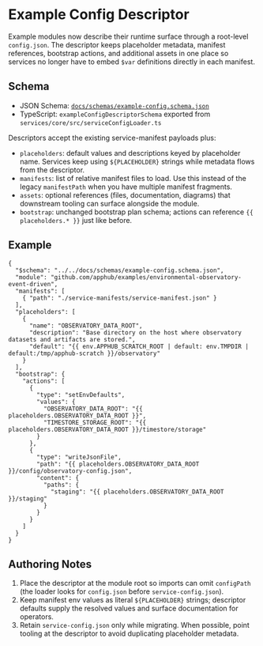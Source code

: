 # Example Config Descriptor

Example modules now describe their runtime surface through a root-level `config.json`. The descriptor keeps placeholder metadata, manifest references, bootstrap actions, and additional assets in one place so services no longer have to embed `$var` definitions directly in each manifest.

## Schema
- JSON Schema: [`docs/schemas/example-config.schema.json`](schemas/example-config.schema.json)
- TypeScript: `exampleConfigDescriptorSchema` exported from `services/core/src/serviceConfigLoader.ts`

Descriptors accept the existing service-manifest payloads plus:
- `placeholders`: default values and descriptions keyed by placeholder name. Services keep using `${PLACEHOLDER}` strings while metadata flows from the descriptor.
- `manifests`: list of relative manifest files to load. Use this instead of the legacy `manifestPath` when you have multiple manifest fragments.
- `assets`: optional references (files, documentation, diagrams) that downstream tooling can surface alongside the module.
- `bootstrap`: unchanged bootstrap plan schema; actions can reference `{{ placeholders.* }}` just like before.

## Example
```jsonc
{
  "$schema": "../../docs/schemas/example-config.schema.json",
  "module": "github.com/apphub/examples/environmental-observatory-event-driven",
  "manifests": [
    { "path": "./service-manifests/service-manifest.json" }
  ],
  "placeholders": [
    {
      "name": "OBSERVATORY_DATA_ROOT",
      "description": "Base directory on the host where observatory datasets and artifacts are stored.",
      "default": "{{ env.APPHUB_SCRATCH_ROOT | default: env.TMPDIR | default:/tmp/apphub-scratch }}/observatory"
    }
  ],
  "bootstrap": {
    "actions": [
      {
        "type": "setEnvDefaults",
        "values": {
          "OBSERVATORY_DATA_ROOT": "{{ placeholders.OBSERVATORY_DATA_ROOT }}",
          "TIMESTORE_STORAGE_ROOT": "{{ placeholders.OBSERVATORY_DATA_ROOT }}/timestore/storage"
        }
      },
      {
        "type": "writeJsonFile",
        "path": "{{ placeholders.OBSERVATORY_DATA_ROOT }}/config/observatory-config.json",
        "content": {
          "paths": {
            "staging": "{{ placeholders.OBSERVATORY_DATA_ROOT }}/staging"
          }
        }
      }
    ]
  }
}
```

## Authoring Notes
1. Place the descriptor at the module root so imports can omit `configPath` (the loader looks for `config.json` before `service-config.json`).
2. Keep manifest env values as literal `${PLACEHOLDER}` strings; descriptor defaults supply the resolved values and surface documentation for operators.
3. Retain `service-config.json` only while migrating. When possible, point tooling at the descriptor to avoid duplicating placeholder metadata.
